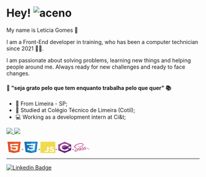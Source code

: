 # Hey! <img src="https://user-images.githubusercontent.com/69720222/165953791-7992b966-81b7-4947-bff2-5a0f645c4dc5.gif" alt="aceno" width="40" height="40"> 
My name is Leticia Gomes 👩

I am a Front-End developer in training, who has been a computer technician since 2021 👩‍💻.

I am passionate about solving problems, learning new things and helping people around me. Always ready for new challenges and ready to face changes.


#### 🎯 "seja grato pelo que tem enquanto trabalha pelo que quer"  📚

- 📍 From Limeira - SP;
- 🏫 Studied at Colégio Técnico de Limeira (Cotil);
- 💻 Working as a development intern at Ci&t;

<div>
  <a href="https://github.com/LeticiaGS">
  <img height="180em" src="https://github-readme-stats.vercel.app/api?username=LeticiaGS&show_icons=true&theme=dracula&include_all_commits=true&count_private=true"/>
  <img height="180em" src="https://github-readme-stats.vercel.app/api/top-langs/?username=LeticiaGS&layout=compact&langs_count=7&theme=dracula"/>
</div>

 <div style="display: inline_block"><br>
  <img align="center" alt="Le-HTML" height="30" width="40" src="https://raw.githubusercontent.com/devicons/devicon/master/icons/html5/html5-original.svg">
  <img align="center" alt="Le-CSS" height="30" width="40" src="https://raw.githubusercontent.com/devicons/devicon/master/icons/css3/css3-original.svg">
  <img align="center" alt="Le-Js" height="30" width="40" src="https://raw.githubusercontent.com/devicons/devicon/master/icons/javascript/javascript-plain.svg">
  <img align="center" alt="Le-Csharp" height="30" width="40" src="https://raw.githubusercontent.com/devicons/devicon/master/icons/csharp/csharp-original.svg">
  <img align="center" alt="Le-Csharp" height="30" width="40" src="https://github.com/devicons/devicon/blob/master/icons/sass/sass-original.svg">
</div>
 
 <hr>

 [![Linkedin Badge](https://img.shields.io/badge/-LinkedIn-blue?style=flat-square&logo=Linkedin&logoColor=white&link=https://www.linkedin.com/in/let%C3%ADcia-gomes002/)](https://www.linkedin.com/in/let%C3%ADcia-gomes002/)

